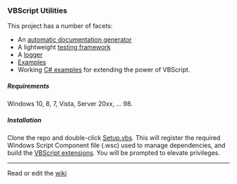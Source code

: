 ### VBScript Utilities

This project has a number of facets:

- An [automatic documentation generator]
- A lightweight [testing framework]
- A [logger]
- [Examples]  
- Working [C# examples] for extending the power of VBScript.

##### Requirements

Windows 10, 8, 7, Vista, Server 20xx, ... 98.

##### Installation

Clone the repo and double-click [Setup.vbs]. 
This will register the required Windows Script Component 
file (.wsc) used to manage dependencies, and build the 
[VBScript extensions]. You will be prompted to elevate privileges.

---

Read or edit the [wiki](../../wiki)

[automatic documentation generator]: examples/documentation%20generator/Generate-the-docs.vbs 
[testing framework]: class/TestingFramework.vbs
[logger]: class/VBSLogger.vbs
[Examples]: examples
[C# examples]: .Net
[Setup.vbs]: Setup.vbs
[VBScript extensions]: .Net
